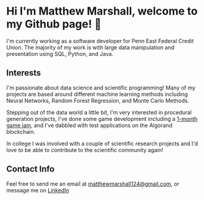 # Hi I'm Matthew Marshall, welcome to my Github page! 👋

I'm currently working as a software developer for Penn East Federal Credit Union. The majority of my work is with large data manipulation and presentation using SQL, Python, and Java.

## Interests
I'm passionate about data science and scientific programming! Many of my projects are based around different machine learning methods including Neural Networks,
Random Forest Regression, and Monte Carlo Methods.


Stepping out of the data world a little bit, I'm very interested in procedural generation projects, I've done some game development including a [1-month game jam](https://github.com/mmarshall124/Recipe-for-love),
and I've dabbled with test applications on the Algorand blockchain.

In college I was involved with a couple of scientific research projects and I'd love to be able to contribute to the scientific community again!

## Contact Info
Feel free to send me an email at matthewmarshall124@gmail.com, or message me on [LinkedIn](https://www.linkedin.com/in/matthewmarshall124/)

<!---
mmarshall124/mmarshall124 is a ✨ special ✨ repository because its `README.md` (this file) appears on your GitHub profile.
You can click the Preview link to take a look at your changes.
--->
